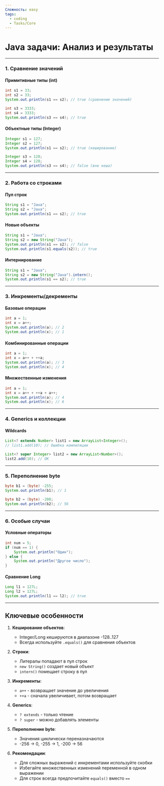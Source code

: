 ```yaml
---
Сложность: easy
tags:
  - coding
  - Tasks/Core
---
```

# Java задачи: Анализ и результаты

---
### 1. Сравнение значений

#### Примитивные типы (int)
```java
int s1 = 33;
int s2 = 33;
System.out.println(s1 == s2); // true (сравнение значений)

int s3 = 3333;
int s4 = 3333;
System.out.println(s3 == s4); // true
```

#### Объектные типы (Integer)
```java
Integer s1 = 127;
Integer s2 = 127;
System.out.println(s1 == s2); // true (кеширование)

Integer s3 = 128;
Integer s4 = 128;
System.out.println(s3 == s4); // false (вне кеша)
```

---
### 2. Работа со строками

#### Пул строк
```java
String s1 = "Java";
String s2 = "Java";
System.out.println(s1 == s2); // true
```

#### Новые объекты
```java
String s1 = "Java";
String s2 = new String("Java");
System.out.println(s1 == s2); // false
System.out.println(s1.equals(s2)); // true
```

#### Интернирование
```java
String s1 = "Java";
String s2 = new String("Java").intern();
System.out.println(s1 == s2); // true
```

---
### 3. Инкременты/декременты

#### Базовые операции
```java
int a = 1;
int x = a++;
System.out.println(a); // 2
System.out.println(x); // 1
```

#### Комбинированные операции
```java
int a = 1;
int x = a++ + ++a;
System.out.println(a); // 3
System.out.println(x); // 4
```

#### Множественные изменения
```java
int a = 1;
int x = a++ + ++a + a++;
System.out.println(a); // 4
System.out.println(x); // 6
```

---
### 4. Generics и коллекции

#### Wildcards
```java
List<? extends Number> list1 = new ArrayList<Integer>();
// list1.add(10); // Ошибка компиляции

List<? super Integer> list2 = new ArrayList<Number>();
list2.add(10); // OK
```

---
### 5. Переполнение byte
```java
byte b1 = (byte) -255;
System.out.println(b1); // 1

byte b2 = (byte) -200;
System.out.println(b2); // 56
```

---
### 6. Особые случаи

#### Условные операторы
```java
int num = 5;
if (num == 1) {
    System.out.println("Один");
} else {
    System.out.println("Другое число");
}
```

#### Сравнение Long
```java
Long l1 = 127L;
Long l2 = 127L;
System.out.println(l1 == l2); // true
```

---
## Ключевые особенности

1. **Кеширование объектов**:
   - Integer/Long кешируются в диапазоне -128..127
   - Всегда используйте `.equals()` для сравнения объектов

2. **Строки**:
   - Литералы попадают в пул строк
   - `new String()` создает новый объект
   - `intern()` помещает строку в пул

3. **Инкременты**:
   - `a++` - возвращает значение до увеличения
   - `++a` - сначала увеличивает, потом возвращает

4. **Generics**:
   - `? extends` - только чтение
   - `? super` - можно добавлять элементы

5. **Переполнение byte**:
   - Значения циклически переназначаются
   - -256 → 0, -255 → 1, -200 → 56

6. **Рекомендации**:
   - Для сложных выражений с инкрементами используйте скобки
   - Избегайте множественных изменений переменной в одном выражении
   - Для строк всегда предпочитайте `equals()` вместо `==`